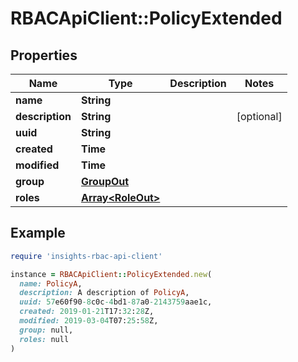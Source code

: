 # RBACApiClient::PolicyExtended

## Properties

| Name | Type | Description | Notes |
| ---- | ---- | ----------- | ----- |
| **name** | **String** |  |  |
| **description** | **String** |  | [optional] |
| **uuid** | **String** |  |  |
| **created** | **Time** |  |  |
| **modified** | **Time** |  |  |
| **group** | [**GroupOut**](GroupOut.md) |  |  |
| **roles** | [**Array&lt;RoleOut&gt;**](RoleOut.md) |  |  |

## Example

```ruby
require 'insights-rbac-api-client'

instance = RBACApiClient::PolicyExtended.new(
  name: PolicyA,
  description: A description of PolicyA,
  uuid: 57e60f90-8c0c-4bd1-87a0-2143759aae1c,
  created: 2019-01-21T17:32:28Z,
  modified: 2019-03-04T07:25:58Z,
  group: null,
  roles: null
)
```

